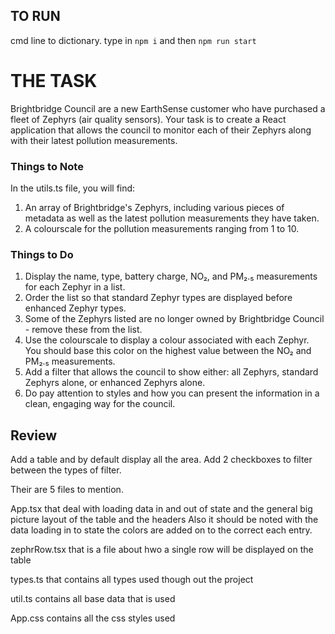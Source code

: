 ## TO RUN 

cmd line to dictionary. type in `npm i` and then `npm run start` 

# THE TASK

Brightbridge Council are a new EarthSense customer who have purchased a fleet of Zephyrs (air quality sensors). Your task is to create a React application that allows the council to monitor each of their Zephyrs along with their latest pollution measurements.

### Things to Note

In the utils.ts file, you will find:

1. An array of Brightbridge's Zephyrs, including various pieces of metadata as well as the latest pollution measurements they have taken.
2. A colourscale for the pollution measurements ranging from 1 to 10.

### Things to Do

1. Display the name, type, battery charge, NO₂, and PM₂.₅ measurements for each Zephyr in a list.
2. Order the list so that standard Zephyr types are displayed before enhanced Zephyr types.
3. Some of the Zephyrs listed are no longer owned by Brightbridge Council - remove these from the list.
4. Use the colourscale to display a colour associated with each Zephyr. You should base this color on the highest value between the NO₂ and PM₂.₅ measurements.
5. Add a filter that allows the council to show either: all Zephyrs, standard Zephyrs alone, or enhanced Zephyrs alone.
6. Do pay attention to styles and how you can present the information in a clean, engaging way for the council.

## Review

Add a table and by default display all the area. Add 2 checkboxes to filter between the types of filter. 

Their are 5 files to mention. 

App.tsx that deal with loading data in and out of state and the general big picture layout of the table and the headers
    Also it should be noted with the data loading in to state the colors are added on to the correct each entry.  

zephrRow.tsx that is a file about hwo a single row will be displayed on the table

types.ts that contains all types used though out the project

util.ts contains all base data that is used

App.css contains all the css styles used 

